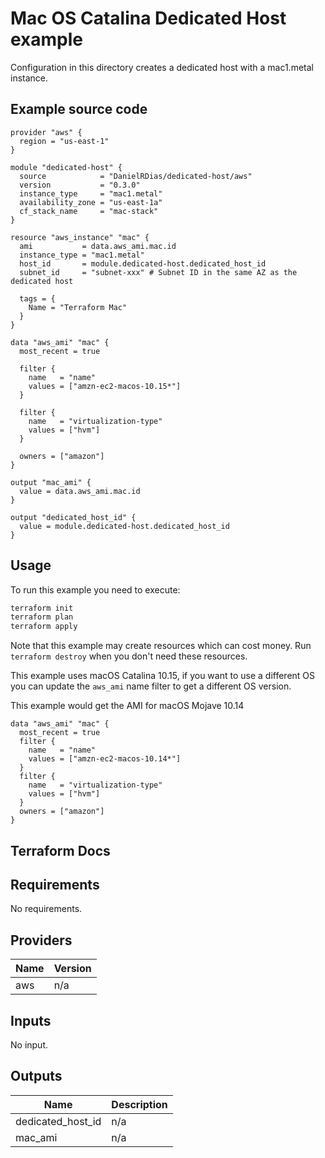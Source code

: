 # Mac OS Catalina Dedicated Host example

Configuration in this directory creates a dedicated host with a mac1.metal instance.

## Example source code

``` hcl
provider "aws" {
  region = "us-east-1"
}

module "dedicated-host" {
  source            = "DanielRDias/dedicated-host/aws"
  version           = "0.3.0"
  instance_type     = "mac1.metal"
  availability_zone = "us-east-1a"
  cf_stack_name     = "mac-stack"
}

resource "aws_instance" "mac" {
  ami           = data.aws_ami.mac.id
  instance_type = "mac1.metal"
  host_id       = module.dedicated-host.dedicated_host_id
  subnet_id     = "subnet-xxx" # Subnet ID in the same AZ as the dedicated host

  tags = {
    Name = "Terraform Mac"
  }
}

data "aws_ami" "mac" {
  most_recent = true

  filter {
    name   = "name"
    values = ["amzn-ec2-macos-10.15*"]
  }

  filter {
    name   = "virtualization-type"
    values = ["hvm"]
  }

  owners = ["amazon"]
}

output "mac_ami" {
  value = data.aws_ami.mac.id
}

output "dedicated_host_id" {
  value = module.dedicated-host.dedicated_host_id
}

```

## Usage

To run this example you need to execute:

```bash
terraform init
terraform plan
terraform apply
```

Note that this example may create resources which can cost money. Run `terraform destroy` when you don't need these resources.

This example uses macOS Catalina 10.15, if you want to use a different OS you can update the `aws_ami` name filter to get a different OS version.

This example would get the AMI for macOS Mojave 10.14

```hcl
data "aws_ami" "mac" {
  most_recent = true
  filter {
    name   = "name"
    values = ["amzn-ec2-macos-10.14*"]
  }
  filter {
    name   = "virtualization-type"
    values = ["hvm"]
  }
  owners = ["amazon"]
}
```

## Terraform Docs

<!-- BEGINNING OF PRE-COMMIT-TERRAFORM DOCS HOOK -->
## Requirements

No requirements.

## Providers

| Name | Version |
|------|---------|
| aws | n/a |

## Inputs

No input.

## Outputs

| Name | Description |
|------|-------------|
| dedicated\_host\_id | n/a |
| mac\_ami | n/a |
<!-- END OF PRE-COMMIT-TERRAFORM DOCS HOOK -->
